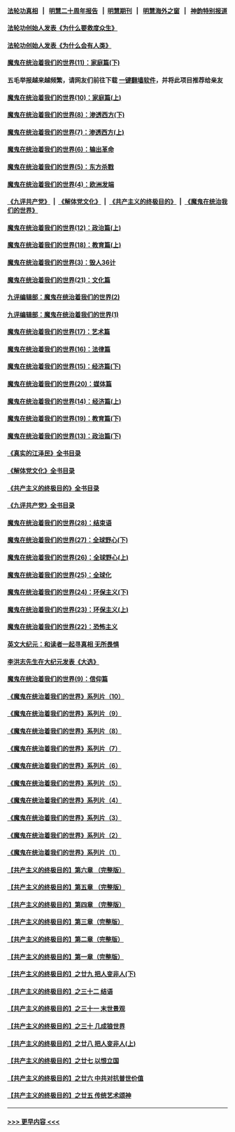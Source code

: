 #### [法轮功真相](https://github.com/gfw-breaker/truth/blob/master/README.md?t=0) &nbsp;&nbsp;|&nbsp;&nbsp; [明慧二十周年报告](https://github.com/gfw-breaker/mh-reports/blob/master/README.md?t=0) &nbsp;&nbsp;|&nbsp;&nbsp;[明慧期刊](https://github.com/gfw-breaker/mh-qikan) &nbsp;&nbsp;|&nbsp;&nbsp; [明慧海外之窗](https://github.com/gfw-breaker/mh-news/blob/master/README.md?t=0) &nbsp;&nbsp;|&nbsp;&nbsp; [神韵特别报道](https://github.com/gfw-breaker/mh-news/blob/master/shenyun.md?t=0)
#### [法轮功创始人发表《为什么要救度众生》](../pages/nsc422/n13975246.md?t=07021543) 
#### [法轮功创始人发表《为什么会有人类》](../pages/nsc422/n13912117.md?t=07021543) 
#### [魔鬼在统治着我们的世界(11)：家庭篇(下)](../pages/nsc422/n10440961.md?t=07021543) 
#### 五毛举报越来越频繁，请网友们前往下载 [一键翻墙软件](https://github.com/gfw-breaker/ssr-accounts)，并将此项目推荐给亲友
#### [魔鬼在统治着我们的世界(10)：家庭篇(上)](../pages/nsc422/n10435448.md?t=07021543) 
#### [魔鬼在统治着我们的世界(8)：渗透西方(下)](../pages/nsc422/n10429603.md?t=07021543) 
#### [魔鬼在统治着我们的世界(7)：渗透西方(上)](../pages/nsc422/n10426013.md?t=07021543) 
#### [魔鬼在统治着我们的世界(6)：输出革命](../pages/nsc422/n10421536.md?t=07021543) 
#### [魔鬼在统治着我们的世界(5)：东方杀戮](../pages/nsc422/n10417707.md?t=07021543) 
#### [魔鬼在统治着我们的世界(4)：欧洲发端](../pages/nsc422/n10414890.md?t=07021543) 
#### [《九评共产党》](https://github.com/begood0513/9ping.md/blob/master/README.md) &nbsp;|&nbsp; [《解体党文化》](../../../../jtdwh.md/blob/master/README.md)  &nbsp;|&nbsp; [《共产主义的终极目的》](../../../../gczydzjmd.md/blob/master/README.md) &nbsp;|&nbsp; [《魔鬼在统治我们的世界》](../../../../mgztzwmdsj.md/blob/master/README.md) 
#### [魔鬼在统治着我们的世界(12)：政治篇(上)](../pages/nsc422/n10444576.md?t=07021543) 
#### [魔鬼在统治着我们的世界(18)：教育篇(上)](../pages/nsc422/n10526970.md?t=07021543) 
#### [魔鬼在统治着我们的世界(3)：毁人36计](../pages/nsc422/n10411583.md?t=07021543) 
#### [魔鬼在统治着我们的世界(21)：文化篇](../pages/nsc422/n10597706.md?t=07021543) 
#### [九评编辑部：魔鬼在统治着我们的世界(2)](../pages/nsc422/n10410036.md?t=07021543) 
#### [九评编辑部：魔鬼在统治着我们的世界(1)](../pages/nsc422/n10406825.md?t=07021543) 
#### [魔鬼在统治着我们的世界(17)：艺术篇](../pages/nsc422/n10499093.md?t=07021543) 
#### [魔鬼在统治着我们的世界(16)：法律篇](../pages/nsc422/n10485969.md?t=07021543) 
#### [魔鬼在统治着我们的世界(15)：经济篇(下)](../pages/nsc422/n10469975.md?t=07021543) 
#### [魔鬼在统治着我们的世界(20)：媒体篇](../pages/nsc422/n10586579.md?t=07021543) 
#### [魔鬼在统治着我们的世界(14)：经济篇(上)](../pages/nsc422/n10457370.md?t=07021543) 
#### [魔鬼在统治着我们的世界(19)：教育篇(下)](../pages/nsc422/n10564808.md?t=07021543) 
#### [魔鬼在统治着我们的世界(13)：政治篇(下)](../pages/nsc422/n10448270.md?t=07021543) 
#### [《真实的江泽民》全书目录](../pages/nsc422/n13721399.md?t=07021543) 
#### [《解体党文化》全书目录](../pages/nsc422/n13721157.md?t=07021543) 
#### [《共产主义的终极目的》全书目录](../pages/nsc422/n13721048.md?t=07021543) 
#### [《九评共产党》全书目录](../pages/nsc422/n13708085.md?t=07021543) 
#### [魔鬼在统治着我们的世界(28)：结束语](../pages/nsc422/n10936246.md?t=07021543) 
#### [魔鬼在统治着我们的世界(27)：全球野心(下)](../pages/nsc422/n10928319.md?t=07021543) 
#### [魔鬼在统治着我们的世界(26)：全球野心(上)](../pages/nsc422/n10900318.md?t=07021543) 
#### [魔鬼在统治着我们的世界(25)：全球化](../pages/nsc422/n10788205.md?t=07021543) 
#### [魔鬼在统治着我们的世界(24)：环保主义(下)](../pages/nsc422/n10695307.md?t=07021543) 
#### [魔鬼在统治着我们的世界(23)：环保主义(上)](../pages/nsc422/n10688613.md?t=07021543) 
#### [魔鬼在统治着我们的世界(22)：恐怖主义](../pages/nsc422/n10614727.md?t=07021543) 
#### [英文大纪元：和读者一起寻真相 无所畏惧](../pages/nsc422/n12542027.md?t=07021543) 
#### [李洪志先生在大纪元发表《大选》](../pages/nsc422/n12534746.md?t=07021543) 
#### [魔鬼在统治着我们的世界(9)：信仰篇](../pages/nsc422/n10432159.md?t=07021543) 
#### [《魔鬼在统治着我们的世界》系列片（10）](../pages/nsc422/n12292670.md?t=07021543) 
#### [《魔鬼在统治着我们的世界》系列片（9）](../pages/nsc422/n12290859.md?t=07021543) 
#### [《魔鬼在统治着我们的世界》系列片（8）](../pages/nsc422/n12287445.md?t=07021543) 
#### [《魔鬼在统治着我们的世界》系列片（7）](../pages/nsc422/n12283425.md?t=07021543) 
#### [《魔鬼在统治着我们的世界》系列片（6）](../pages/nsc422/n12282314.md?t=07021543) 
#### [《魔鬼在统治着我们的世界》系列片（5）](../pages/nsc422/n12281419.md?t=07021543) 
#### [《魔鬼在统治着我们的世界》系列片（4）](../pages/nsc422/n12274024.md?t=07021543) 
#### [《魔鬼在统治着我们的世界》系列片（3）](../pages/nsc422/n12271322.md?t=07021543) 
#### [《魔鬼在统治着我们的世界》系列片（2）](../pages/nsc422/n12269049.md?t=07021543) 
#### [《魔鬼在统治着我们的世界》系列片（1）](../pages/nsc422/n12267575.md?t=07021543) 
#### [【共产主义的终极目的】第六章 （完整版）](../pages/nsc422/n11428913.md?t=07021543) 
#### [【共产主义的终极目的】第五章 （完整版）](../pages/nsc422/n11428912.md?t=07021543) 
#### [【共产主义的终极目的】第四章 （完整版）](../pages/nsc422/n11428907.md?t=07021543) 
#### [【共产主义的终极目的】第三章（完整版）](../pages/nsc422/n11428848.md?t=07021543) 
#### [【共产主义的终极目的】第二章（完整版）](../pages/nsc422/n11428831.md?t=07021543) 
#### [【共产主义的终极目的】第一章（完整版）](../pages/nsc422/n11417651.md?t=07021543) 
#### [【共产主义的终极目的】之廿九 把人变非人(下)](../pages/nsc422/n11344140.md?t=07021543) 
#### [【共产主义的终极目的】之三十二 结语](../pages/nsc422/n11360535.md?t=07021543) 
#### [【共产主义的终极目的】之三十一 末世景观](../pages/nsc422/n11351129.md?t=07021543) 
#### [【共产主义的终极目的】之三十 几成狼世界](../pages/nsc422/n11348280.md?t=07021543) 
#### [【共产主义的终极目的】之廿八 把人变非人(上)](../pages/nsc422/n11340492.md?t=07021543) 
#### [【共产主义的终极目的】之廿七 以恨立国](../pages/nsc422/n11336944.md?t=07021543) 
#### [【共产主义的终极目的】之廿六 中共对抗普世价值](../pages/nsc422/n11324785.md?t=07021543) 
#### [【共产主义的终极目的】之廿五 传统艺术颂神](../pages/nsc422/n11296396.md?t=07021543) 

----
#### [ >>> 更早内容 <<< ](../indexes/nsc422-earlier.md)
